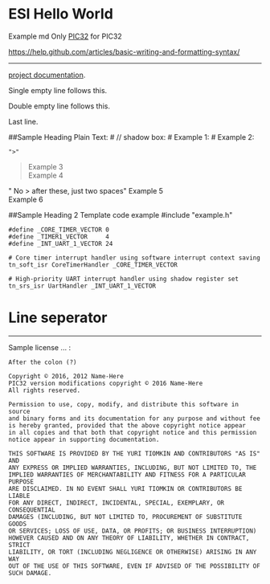 ESI Hello World
==============

Example md Only [PIC32](http://www.microchip.com) for PIC32

https://help.github.com/articles/basic-writing-and-formatting-syntax/



---
 [project documentation](http://www.microchip.com/pic32 "Generic documentation").
 
 Single empty line follows this.
 
 Double empty line follows this.
 
 
 Last line.

##Sample Heading 
Plain Text:
    # // shadow box:
    # Example 1:
    # Example 2:
    
    ">"
> Example 3  
> Example 4  

" No > after these, just two spaces"
Example 5  
Example 6  
    

##Sample Heading 2
Template code example
    #include "example.h"
    
    #define _CORE_TIMER_VECTOR 0
    #define _TIMER1_VECTOR     4
    #define _INT_UART_1_VECTOR 24
    
    # Core timer interrupt handler using software interrupt context saving
    tn_soft_isr CoreTimerHandler _CORE_TIMER_VECTOR
    
    # High-priority UART interrupt handler using shadow register set
    tn_srs_isr UartHandler _INT_UART_1_VECTOR

# Line seperator
 
---

Sample license ... :

    After the colon (?)

    Copyright © 2016, 2012 Name-Here
    PIC32 version modifications copyright © 2016 Name-Here
    All rights reserved.

    Permission to use, copy, modify, and distribute this software in source
    and binary forms and its documentation for any purpose and without fee
    is hereby granted, provided that the above copyright notice appear
    in all copies and that both that copyright notice and this permission
    notice appear in supporting documentation.

    THIS SOFTWARE IS PROVIDED BY THE YURI TIOMKIN AND CONTRIBUTORS "AS IS" AND
    ANY EXPRESS OR IMPLIED WARRANTIES, INCLUDING, BUT NOT LIMITED TO, THE
    IMPLIED WARRANTIES OF MERCHANTABILITY AND FITNESS FOR A PARTICULAR PURPOSE
    ARE DISCLAIMED. IN NO EVENT SHALL YURI TIOMKIN OR CONTRIBUTORS BE LIABLE
    FOR ANY DIRECT, INDIRECT, INCIDENTAL, SPECIAL, EXEMPLARY, OR CONSEQUENTIAL
    DAMAGES (INCLUDING, BUT NOT LIMITED TO, PROCUREMENT OF SUBSTITUTE GOODS
    OR SERVICES; LOSS OF USE, DATA, OR PROFITS; OR BUSINESS INTERRUPTION)
    HOWEVER CAUSED AND ON ANY THEORY OF LIABILITY, WHETHER IN CONTRACT, STRICT
    LIABILITY, OR TORT (INCLUDING NEGLIGENCE OR OTHERWISE) ARISING IN ANY WAY
    OUT OF THE USE OF THIS SOFTWARE, EVEN IF ADVISED OF THE POSSIBILITY OF
    SUCH DAMAGE.
